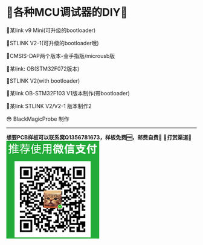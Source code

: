 # 🌠各种MCU调试器的DIY🌠

🤣某link v9 Mini(可升级的bootloader)

🤣STLINK V2-1(可升级的bootloader哦)

🤣CMSIS-DAP两个版本-金手指版/microusb版

🤣某link: OB(STM32F072版本)

🤣STLINK V2(with bootloader)

🤣某link OB-STM32F103 V1版本制作(帶bootloader)

🤣某link STLINK V2/V2-1 版本制作2

😳​ BlackMagicProbe 制作

------

**想要PCB样板可以联系窝Q1356781673，样板免费:free:，邮费自费:money_with_wings:**
**🎉打赏渠道🎉**
![](weixinpay.png)